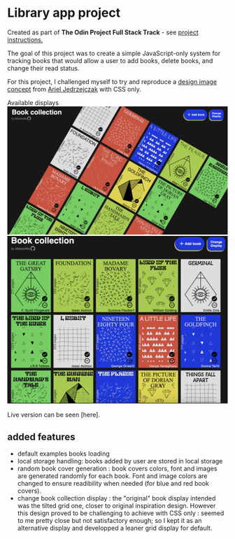 # Library app project

Created as part of **The Odin Project Full Stack Track** - see [project instructions.](https://www.theodinproject.com/lessons/node-path-javascript-library)

The goal of this project was to create a simple JavaScript-only system for tracking books that would allow a user to add books, delete books, and change their read status.

For this project, I challenged myself to try and reproduce a [design image concept](https://dribbble.com/shots/17726062-Chord-Press-Book-Covers/attachments/12888441?mode=media) from [Ariel Jedrzejczak](https://dribbble.com/arieljedrzejczak) with CSS only.

Available displays
![This an image of the alternative display](./resources/Library-app-altdisplay2_april22.png)
![This an image of the default display](./resources/Library-app_april22.png)

Live version can be seen [here].

## added features

- default examples books loading
- local storage handling: books added by user are stored in local storage
- random book cover generation : book covers colors, font and images are generated randomly for each book. Font and image colors are changed to ensure readibility when needed (for blue and red book covers).
- change book collection display : the "original" book display intended was the tilted grid one, closer to original inspiration design.
  However this design proved to be challenging to achieve with CSS only : seemed to me pretty close but not satisfactory enough; so I kept it as an alternative display and developped a leaner grid display for default.
